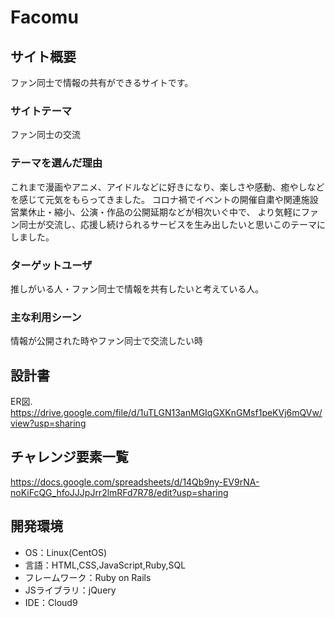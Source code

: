 # Facomu

## サイト概要
ファン同士で情報の共有ができるサイトです。

### サイトテーマ
ファン同士の交流

### テーマを選んだ理由
これまで漫画やアニメ、アイドルなどに好きになり、楽しさや感動、癒やしなどを感じて元気をもらってきました。
コロナ禍でイベントの開催自粛や関連施設営業休止・縮小、公演・作品の公開延期などが相次いぐ中で、
より気軽にファン同士が交流し、応援し続けられるサービスを生み出したいと思いこのテーマにしました。

### ターゲットユーザ
推しがいる人・ファン同士で情報を共有したいと考えている人。

### 主な利用シーン
情報が公開された時やファン同士で交流したい時

## 設計書
ER図. 
https://drive.google.com/file/d/1uTLGN13anMGIqGXKnGMsf1peKVj6mQVw/view?usp=sharing


## チャレンジ要素一覧
https://docs.google.com/spreadsheets/d/14Qb9ny-EV9rNA-noKiFcQG_hfoJJJpJrr2lmRFd7R78/edit?usp=sharing

## 開発環境
- OS：Linux(CentOS)
- 言語：HTML,CSS,JavaScript,Ruby,SQL
- フレームワーク：Ruby on Rails
- JSライブラリ：jQuery
- IDE：Cloud9